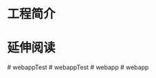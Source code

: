 # 工程简介

# 延伸阅读

#   w e b a p p T e s t  
 #   w e b a p p T e s t  
 #   w e b a p p  
 #   w e b a p p  
 